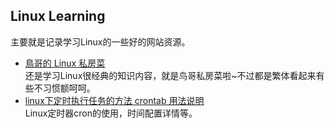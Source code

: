 ## Linux Learning<br>
主要就是记录学习Linux的一些好的网站资源。<br>

* [鳥哥的 Linux 私房菜](http://linux.vbird.org/linux_basic/)<br>
 还是学习Linux很经典的知识内容，就是鸟哥私房菜啦~不过都是繁体看起来有些不习惯额呵呵。<br>
* [linux下定时执行任务的方法 crontab 用法说明](http://blog.csdn.net/xiyuan1999/article/details/8160977)<br>
 Linux定时器cron的使用，时间配置详情等。<br>
